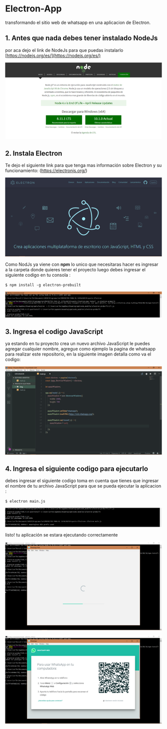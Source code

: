# Electron-App
transformando el sitio web de whatsapp en una aplicacion de Electron. 



## 1. Antes que nada debes tener instalado NodeJs
por aca dejo el link de NodeJs para que puedas instalarlo [https://nodejs.org/es/](https://nodejs.org/es/)


![](/img/5.png)


## 2. Instala Electron
Te dejo el siguiente link para que tenga mas información sobre Electron y su funcionamiento: (https://electronjs.org/)

![](/img/6.png)

Como NodJs ya viene con **npm** lo unico que necesitaras hacer es ingresar a la carpeta donde quieres tener el proyecto luego
debes ingresar el siguiente codigo en tu consola :

`$ npm install -g electron-prebuilt`


![](/img/1.png)



## 3. Ingresa el codigo JavaScript

ya estando en tu proyecto crea un nuevo archivo JavaScript le puedes agregar cualquier nombre, agregue como ejemplo la pagina de whatsapp
para realizar este repositorio, en la siguiente imagen detalla como va el codigo:


![](/img/7.png)


## 4. Ingresa el siguiente codigo para ejecutarlo

debes ingresar el siguiente codigo toma en cuenta que tienes que ingresar el nombre de tu archivo JavaScript para que se pueda ejecutar la aplicacion :

`$ electron main.js`

![](/img/2.png)



listo! tu aplicación se estara ejecutando correctamente

![](/img/3.png)



![](/img/4.png)



